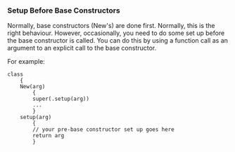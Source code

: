 ### Setup Before Base Constructors

Normally, base constructors (New's) are done first.  Normally, this is the right behaviour. However, occasionally, you need to do some set up before the base constructor is called. You can do this by using a function call as an argument to an explicit call to the base constructor.

For example:

``` suneido
class
    {
    New(arg)
        {
        super(.setup(arg))
        ...
        }
    setup(arg)
        {
        // your pre-base constructor set up goes here
        return arg
        }
```